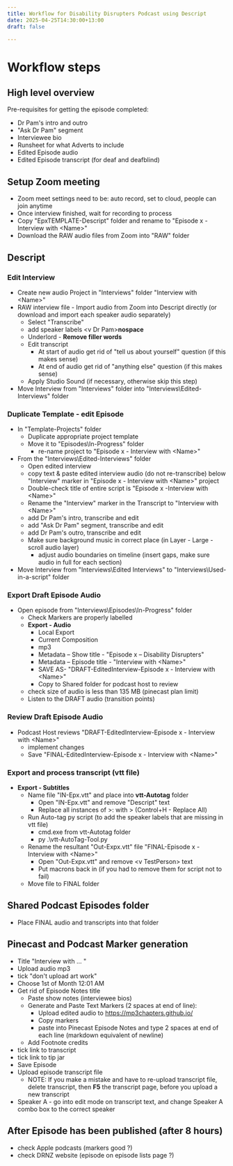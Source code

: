 ```yaml
---
title: Workflow for Disability Disrupters Podcast using Descript
date: 2025-04-25T14:30:00+13:00
draft: false

---
```


# Workflow steps
## High level overview
Pre-requisites for getting the episode completed:
* Dr Pam's intro and outro
* "Ask Dr Pam" segment
* Interviewee bio
* Runsheet for what Adverts to include
* Edited Episode audio
* Edited Episode transcript (for deaf and deafblind)


## Setup Zoom meeting 
* Zoom meet settings need to be: auto record, set to cloud, people can join anytime
* Once interview finished, wait for recording to process
* Copy "EpxTEMPLATE-Descript" folder and rename to "Episode x - Interview with &lt;Name&gt;"
* Download the RAW audio files from Zoom into "RAW" folder

## Descript
### Edit Interview
* Create new audio Project in "Interviews" folder "Interview with &lt;Name&gt;"
* RAW interview file - Import audio from Zoom into Descript directly (or download and import each speaker audio separately)
	* Select "Transcribe"
	* add speaker labels &lt;v Dr Pam&gt;**nospace**
	* Underlord - **Remove filler words**
	* Edit transcript
		* At start of audio get rid of "tell us about yourself" question (if this makes sense)
		* At end of audio get rid of "anything else" question (if this makes sense)
	* Apply Studio Sound (if necessary, otherwise skip this step)
* Move Interview from "Interviews" folder into "Interviews\Edited-Interviews" folder

### Duplicate Template - edit Episode
* In "Template-Projects" folder
	* Duplicate appropriate project template 
	* Move it to "Episodes\In-Progress" folder 
		* re-name project to "Episode x - Interview with &lt;Name&gt;"
* From the "Interviews\Edited-Interviews" folder
	* Open edited interview 
	* copy text & paste edited interview audio (do not re-transcribe) below "Interview" marker in "Episode x - Interview with &lt;Name&gt;" project
	* Double-check title of entire script is "Episode x -Interview with &lt;Name&gt;"
	* Rename the "Interview" marker in the Transcript to "Interview with &lt;Name&gt;"
	* add Dr Pam's intro, transcribe and edit
	* add "Ask Dr Pam" segment, transcribe and edit	
	* add Dr Pam's outro, transcribe and edit
	* Make sure background music in correct place (in Layer - Large - scroll audio layer)
		* adjust audio boundaries on timeline (insert gaps, make sure audio in full for each section)	
* Move Interview from "Interviews\Edited Interviews" to "Interviews\Used-in-a-script" folder

### Export Draft Episode Audio
* Open episode from "Interviews\Episodes\In-Progress" folder
	* Check Markers are properly labelled
	* **Export - Audio** 
		* Local Export
		* Current Composition
		* mp3
		* Metadata – Show title - "Episode x – Disability Disrupters"
		* Metadata – Episode title - "Interview with &lt;Name&gt;"
		* SAVE AS-  "DRAFT-EditedInterview-Episode x - Interview with &lt;Name&gt;"
		* Copy to Shared folder for podcast host to review
	* check size of audio is less than 135 MB (pinecast plan limit)
	* Listen to the DRAFT audio (transition points)

### Review Draft Episode Audio
* Podcast Host reviews "DRAFT-EditedInterview-Episode x - Interview with &lt;Name&gt;"
	* implement changes
	* Save "FINAL-EditedInterview-Episode x - Interview with &lt;Name&gt;"

### Export and process transcript (vtt file)
* **Export - Subtitles**
	* Name file "IN-Epx.vtt" and place into **vtt-Autotag** folder
		* Open "IN-Epx.vtt" and remove "Descript" text
		* Replace all instances of &gt;: with &gt; (Control+H - Replace All)
	* Run Auto-tag py script (to add the speaker labels that are missing in vtt file)
		* cmd.exe from vtt-Autotag folder
		* py .\vtt-AutoTag-Tool.py
	* Rename the resultant "Out-Expx.vtt" file "FINAL-Episode x - Interview with &lt;Name&gt;"
		* Open "Out-Expx.vtt" and remove &lt;v TestPerson&gt; text
		* Put macrons back in (if you had to remove them for script not to fail)
	* Move file to FINAL folder

## Shared Podcast Episodes folder
* Place FINAL audio and transcripts into that folder 

## Pinecast and Podcast Marker generation
* Title "Interview with ... "
* Upload audio mp3
* tick "don't upload art work"
* Choose 1st of Month 12:01 AM
* Get rid of Episode Notes title	
	* Paste show notes (interviewee bios)
	* Generate and Paste Text Markers (2 spaces at end of line):
		* Upload edited audio to https://mp3chapters.github.io/
		* Copy markers
		* paste into Pinecast Episode Notes and type 2 spaces at end of each line (markdown equivalent of newline)
	* Add Footnote credits
* tick link to transcript
* tick link to tip jar
* Save Episode
* Upload episode transcript file
	* NOTE: If you make a mistake and have to re-upload transcript file, delete transcript, then **F5** the transcript page, before you upload a new transcript
* Speaker A - go into edit mode on transcript text, and change Speaker A combo box to the correct speaker

## After Episode has been published (after 8 hours)
* check Apple podcasts (markers good ?)
* check DRNZ website (episode on episode lists page ?)
